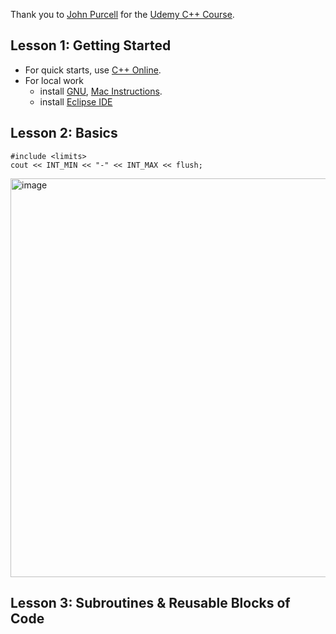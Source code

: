 Thank you to [John Purcell](https://www.caveofprogramming.com/) for the [Udemy C++ Course](https://www.udemy.com/course/free-learn-c-tutorial-beginners/).


## Lesson 1: Getting Started

- For quick starts, use [C++ Online](https://www.online-cpp.com/).
- For local work
  - install [GNU](https://gcc.gnu.org/), [Mac Instructions](https://osxdaily.com/2023/05/02/how-install-gcc-mac/).
  - install [Eclipse IDE](https://www.eclipse.org/downloads/packages/release/kepler/sr2/eclipse-ide-cc-developers)
 
 
## Lesson 2: Basics
```
#include <limits>
cout << INT_MIN << "-" << INT_MAX << flush;
```
<img width="638" alt="image" src="https://github.com/yiyangjessieyu/Learning_C/assets/101782677/623c5899-488a-4113-8d86-6ef711a65a98">

## Lesson 3: Subroutines & Reusable Blocks of Code
